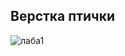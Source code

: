 ## Верстка птички
![лаба1](https://user-images.githubusercontent.com/59352861/159428896-632dba46-cc96-426b-a496-9c244df132c5.JPG)
